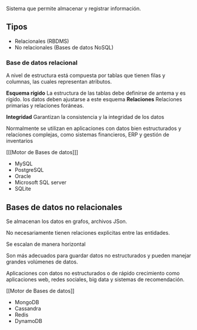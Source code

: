 Sistema que permite almacenar y registrar información.
## Tipos
- Relacionales (RBDMS)
- No relacionales (Bases de datos NoSQL)
### Base de datos relacional
A nivel de estructura está compuesta por tablas que tienen filas y columnas, las cuales representan atributos.

**Esquema rígido**
La estructura de las tablas debe definirse de antema y es rígido. los datos deben ajustarse a este esquema
**Relaciones**
Relaciones primarias y relaciones foráneas.

**Integridad**
Garantizan la consistencia y la integridad de los datos

Normalmente se utilizan en aplicaciones con datos bien estructurados y relaciones complejas, como sistemas financieros, ERP y gestión de inventarios

[[[Motor de Bases de datos]]]
- MySQL
- PostgreSQL
- Oracle
- Microsoft SQL server
- SQLite
## Bases de datos no relacionales
Se almacenan los datos en grafos, archivos JSon.

No necesariamente tienen relaciones explicitas entre las entidades.

Se escalan de manera horizontal

Son más adecuados para guardar datos no estructurados y pueden manejar grandes volúmenes de datos.

Aplicaciones con datos no estructurados o de rápido crecimiento como aplicaciones web, redes sociales, big data y sistemas de recomendación.

[[Motor de Bases de datos]]
- MongoDB
- Cassandra 
- Redis
- DynamoDB